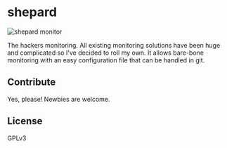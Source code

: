shepard
=======

![shepard monitor](https://i.imgur.com/my0iGEr.png)

The hackers monitoring. All existing monitoring solutions have been huge and complicated so I've decided to roll my own. It allows bare-bone monitoring with an easy configuration file that can be handled in git.

Contribute
----------

Yes, please! Newbies are welcome.

License
-------

GPLv3

